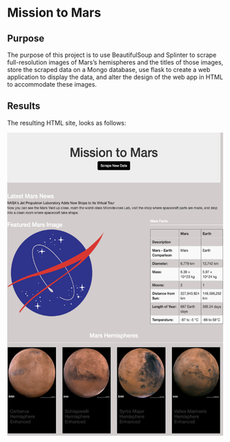 # Mission to Mars

## Purpose
The purpose of this project is to use BeautifulSoup and Splinter to scrape full-resolution images of Mars’s hemispheres and the titles of those images, store the scraped data on a Mongo database, use flask to create a web application to display the data, and alter the design of the web app in HTML to accommodate these images.

## Results
The resulting HTML site, looks as follows:

<img src="Resources/html_site.png" width="500" height="700"> 
